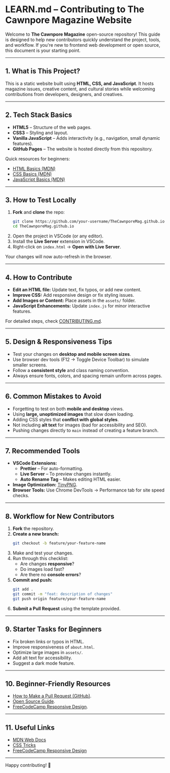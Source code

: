 # LEARN.md – Contributing to The Cawnpore Magazine Website

Welcome to **The Cawnpore Magazine** open-source repository! This guide is designed to help new contributors quickly understand the project, tools, and workflow. If you're new to frontend web development or open source, this document is your starting point.

---

## **1. What is This Project?**
This is a static website built using **HTML, CSS, and JavaScript**. It hosts magazine issues, creative content, and cultural stories while welcoming contributions from developers, designers, and creatives.

---

## **2. Tech Stack Basics**
- **HTML5** – Structure of the web pages.
- **CSS3** – Styling and layout.
- **Vanilla JavaScript** – Adds interactivity (e.g., navigation, small dynamic features).
- **GitHub Pages** – The website is hosted directly from this repository.

Quick resources for beginners:
- [HTML Basics (MDN)](https://developer.mozilla.org/en-US/docs/Learn/Getting_started_with_the_web/HTML_basics)
- [CSS Basics (MDN)](https://developer.mozilla.org/en-US/docs/Learn/Getting_started_with_the_web/CSS_basics)
- [JavaScript Basics (MDN)](https://developer.mozilla.org/en-US/docs/Learn/Getting_started_with_the_web/JavaScript_basics)

---

## **3. How to Test Locally**
1. **Fork** and **clone** the repo:
   ```bash
   git clone https://github.com/your-username/TheCawnporeMag.github.io.git
   cd TheCawnporeMag.github.io
   ```
2. Open the project in VSCode (or any editor).
3. Install the **Live Server** extension in VSCode.
4. Right-click on `index.html` → **Open with Live Server**.

Your changes will now auto-refresh in the browser.

---

## **4. How to Contribute**
- **Edit an HTML file:** Update text, fix typos, or add new content.
- **Improve CSS:** Add responsive design or fix styling issues.
- **Add Images or Content:** Place assets in the `assets/` folder.
- **JavaScript Enhancements:** Update `index.js` for minor interactive features.

For detailed steps, check [CONTRIBUTING.md](./CONTRIBUTING.md).

---

## **5. Design & Responsiveness Tips**
- Test your changes on **desktop and mobile screen sizes**.
- Use browser dev tools (F12 → Toggle Device Toolbar) to simulate smaller screens.
- Follow a **consistent style** and class naming convention.
- Always ensure fonts, colors, and spacing remain uniform across pages.

---

## **6. Common Mistakes to Avoid**
- Forgetting to test on both **mobile and desktop** views.
- Using **large, unoptimized images** that slow down loading.
- Adding CSS styles that **conflict with global styles**.
- Not including **alt text** for images (bad for accessibility and SEO).
- Pushing changes directly to `main` instead of creating a feature branch.

---

## **7. Recommended Tools**
- **VSCode Extensions:**
  - **Prettier** – For auto-formatting.
  - **Live Server** – To preview changes instantly.
  - **Auto Rename Tag** – Makes editing HTML easier.
- **Image Optimization:** [TinyPNG](https://tinypng.com/).
- **Browser Tools:** Use Chrome DevTools → Performance tab for site speed checks.

---

## **8. Workflow for New Contributors**
1. **Fork** the repository.
2. **Create a new branch:**
   ```bash
   git checkout -b feature/your-feature-name
   ```
3. Make and test your changes.
4. Run through this checklist:
   - Are changes **responsive**?
   - Do images load fast?
   - Are there no **console errors**?
5. **Commit and push:**
   ```bash
   git add .
   git commit -m "feat: description of changes"
   git push origin feature/your-feature-name
   ```
6. **Submit a Pull Request** using the template provided.

---

## **9. Starter Tasks for Beginners**
- Fix broken links or typos in HTML.
- Improve responsiveness of `about.html`.
- Optimize large images in `assets/`.
- Add alt text for accessibility.
- Suggest a dark mode feature.

---

## **10. Beginner-Friendly Resources**
- [How to Make a Pull Request (GitHub)](https://docs.github.com/en/pull-requests).
- [Open Source Guide](https://opensource.guide/how-to-contribute/).
- [FreeCodeCamp Responsive Design](https://www.freecodecamp.org/learn/responsive-web-design/).

---

## **11. Useful Links**
- [MDN Web Docs](https://developer.mozilla.org/)
- [CSS Tricks](https://css-tricks.com/)
- [FreeCodeCamp Responsive Design](https://www.freecodecamp.org/learn/responsive-web-design/)

---

Happy contributing! 🎉